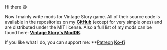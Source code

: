 Hi there :smile:

Now I mainly write mods for Vintage Story game. All of their source code is available in the repositories on my **[GitHub](https://github.com/DArkHekRoMaNT?tab=repositories)** (except for very simple ones) and are distributed under the MIT license. Also a full list of my mods can be found here: **[Vintage Story's ModDB](https://mods.vintagestory.at/list/mod?userid=8)**.

If you like what I do, you can support me: **[Patreon](https://www.patreon.com/darkhekromant) **[Ko-fi](https://ko-fi.com/darkhekromant)**
